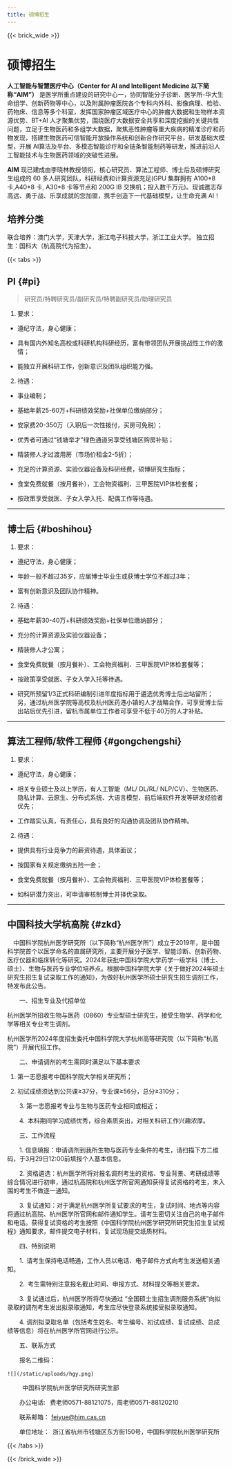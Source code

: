 ```yaml
---
title: 硕博招生
---
```


{{< brick_wide >}}

# 硕博招生

<!-- {{< breadcrumbs >}} -->

**人工智能与智慧医疗中心（Center for AI and Intelligent Medicine 以下简称“AIM”）** 是医学所重点建设的研究中心一，协同智能分子诊断、医学所-华大生命组学、创新药物等中心，以及附属肿瘤医院各个专科内外科、影像病理、检验、药物床、信息等多个科室，发挥国家肿瘤区域医疗中心的肿瘤大数据和生物样本资源优势、BT+AI 人才聚集优势，围绕医疗大数据安全共享和深度挖掘的关键共性问题，立足于生物医药和多组学大数据，聚焦恶性肿瘤等重大疾病的精准诊疗和药物发现，搭建生物医药可信智能开放操作系统和创新合作研究平台，研发基础大模型，开展 AI算法及平台、多模态智能诊疗和全链条智能制药等研发，推进前沿人工智能技术与生物医药领域的突破性进展。

**AIM** 现已建成由李晓林教授领衔，核心研究员、算法工程师、博士后及硕博研究生组成的 60 多人研究团队，科研经费和计算资源充足(GPU 集群拥有 A100\*8 卡,A40\*8 卡, A30\*8 卡等节点和 200G IB 交换机；投入数千万元)。现诚邀志存高远、勇于战、乐享成就的您加盟，携手创造下一代基础模型，让生命充满 AI！

## 培养分类

联合培养：澳门大学，天津大学，浙江电子科技大学，浙江工业大学。
独立招生：国科大（杭高院代为招生）。

{{< tabs >}}

## PI {#pi}

> 研究员/特聘研究员/副研究员/特聘副研究员/助理研究员

1. 要求：

- 遵纪守法，身心健康；

- 具有国内外知名高校或科研机构科研经历，富有带领团队开展挑战性工作的激情；

- 能独立开展科研工作，创新意识及团队组织能力强。

2. 待遇：

- 事业编制；

- 基础年薪25-60万+科研绩效奖励+社保单位缴纳部分；

- 安家费20-350万（入职后一次性拨付，买房可免税）；

- 优秀者可通过“钱塘举才”绿色通道另享受钱塘区购房补贴；

- 精装修人才过渡用房（市场价租金2-5折）；

- 充足的计算资源、实验仪器设备及科研经费，硕博研究生指标；

- 食堂免费就餐（按月餐补），工会物资福利、三甲医院VIP体检套餐；

- 按政策享受就医、子女入学入托、配偶工作等待遇。

---
## 博士后 {#boshihou}


1. 要求：

- 遵纪守法，身心健康；

- 年龄一般不超过35岁，应届博士毕业生或获博士学位不超过3年；

- 富有创新意识及团队协作精神。

2. 待遇：

- 基础年薪30-40万+科研绩效奖励+社保单位缴纳部分；

- 充分的计算资源及实验仪器设备；

- 精装修人才公寓；

- 食堂免费就餐（按月餐补）、工会物资福利、三甲医院VIP体检套餐等；

- 按政策享受就医、子女入学入托等待遇。

- 研究所预留1/3正式科研编制引进年度指标用于遴选优秀博士后出站留所；另，通过杭州医学院等高校及杭州医药港小镇的人才战略合作，可享受博士后出站后优先引进，留杭市属单位工作者可享受不低于40万的人才补贴。

---
## 算法工程师/软件工程师 {#gongchengshi}

1. 要求：

- 遵纪守法，身心健康；

- 相关专业硕士及以上学历，有人工智能（ML/ DL/RL/ NLP/CV）、生物医药、隐私计算、云原生、分布式系统、大语言模型、前后端软件开发等研发经验者优先；

- 工作踏实认真，有责任心，具有良好的沟通协调及团队协作精神。

2. 待遇：

- 提供具有行业竞争力的薪资待遇，具体面议；

- 按国家有关规定缴纳五险一金；

- 食堂免费就餐（按月餐补）、工会物资福利、三甲医院VIP体检套餐等；

- 如科研潜力突出，可申请审核制博士并择优录取。

---
## 中国科技大学杭高院 {#zkd}

  中国科学院杭州医学研究所（以下简称“杭州医学所”）成立于2019年，是中国科学院首个以医学命名的直属研究所，主要开展分子医学、智能诊断、创新药物、医疗仪器和临床转化等研究。2024年获批中国科学院大学药学一级学科（博士、硕士）、生物与医药专业学位培养点。根据中国科学院大学《关于做好2024年硕士研究生招生复试录取工作的通知》，为做好杭州医学所硕士研究生招生调剂工作，特发布此公告。

　　一、招生专业及代招单位

杭州医学所招收生物与医药（0860）专业型硕士研究生，接受生物学、药学和化学等相关专业考生调剂。

杭州医学所2024年度招生委托中国科学院大学杭州高等研究院（以下简称“杭高院”）开展代招工作。

　　二、申请调剂的考生需同时满足以下基本要求

1. 第一志愿报考中国科学院大学相关研究所；

2. 初试成绩须达到公共课≥37分，专业课≥56分，总分≥310分；

　　3. 第一志愿报考专业与生物与医药专业相同或相近； 

　　4. 本科期间学习成绩优秀，综合素质突出，对相关科研工作兴趣浓厚。  

　　三、工作流程

　　1. 信息填报：申请调剂到我所生物与医药专业条件的考生，请扫描下方二维码，于3月29日12:00前填报个人基本信息。

　　2. 资格遴选：杭州医学所将对报名调剂考生的资格、专业背景、考研成绩等综合情况进行初审，通过杭高院和杭州医学所官网通知获得复试资格的考生，未入围的考生不做逐一通知。

　　3. 复试通知：对于满足杭州医学所复试要求的考生，复试时间、地点等内容将通过杭高院、杭州医学所官网和邮件通知学生。请考生密切关注自己的电子邮件和电话。获得复试资格的考生按照《中国科学院杭州医学研究所研究生招生复试规程》通知要求，邮件提交电子材料，复试现场提交纸质材料。

    四、特别说明  

　　1. 请考生保持电话畅通，工作人员以电话、电子邮件方式向考生发送相关通知。 

　　2. 考生需特别注意报名截止时间、申报方式、材料提交等相关要求。

　　3. 复试通过后，杭州医学所将尽快通过 “全国硕士生招生调剂服务系统”向拟录取的调剂考生发出拟录取通知，考生应尽快登录系统接受拟录取通知。

　　4. 调剂拟录取名单（包括考生姓名、考生编号、初试成绩、复试成绩、总成绩等信息）将在杭州医学所官网进行公示。 

    五、联系方式

    报名二维码：

    ![](/static/uploads/hgy.png)


     中国科学院杭州医学研究所研究生部

　　办公电话:  费老师0571-88121075，周老师0571-88120210

　　联系邮箱： feiyue@him.cas.cn 

    单位地址： 浙江省杭州市钱塘区东方街150号，中国科学院杭州医学研究所

{{< /tabs >}}

{{< /brick_wide >}}